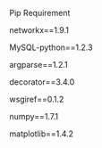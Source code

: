 Pip Requirement

networkx==1.9.1

MySQL-python==1.2.3

argparse==1.2.1

decorator==3.4.0

wsgiref==0.1.2

numpy==1.7.1

matplotlib==1.4.2
